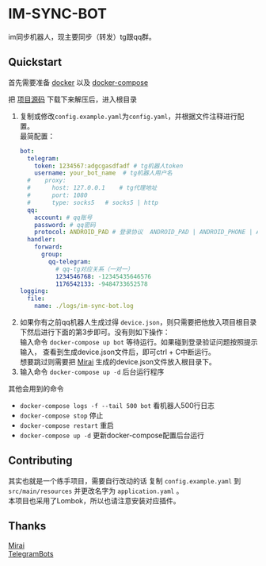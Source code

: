 # IM-SYNC-BOT

im同步机器人，现主要同步（转发）tg跟qq群。

## Quickstart

首先需要准备 [docker](https://docs.docker.com/get-docker/) 以及 [docker-compose](https://docs.docker.com/compose/install/)

把 [项目源码](https://github.com/KurenaiRyu/im-sync-bot/releases) 下载下来解压后，进入根目录

1. 复制或修改`config.example.yaml`为`config.yaml`，并根据文件注释进行配置。  
   最简配置：
    ```yaml
    bot:
      telegram:
        token: 1234567:adgcgasdfadf # tg机器人token
        username: your_bot_name  # tg机器人用户名
      #    proxy:
      #      host: 127.0.0.1    # tg代理地址
      #      port: 1080
      #      type: socks5   # socks5 | http
      qq:
        account: # qq账号
        password: # qq密码
        protocol: ANDROID_PAD # 登录协议  ANDROID_PAD | ANDROID_PHONE | ANDROID_WATCH
      handler:
        forward:
          group:
            qq-telegram: 
              # qq-tg对应关系（一对一）
              1234546768: -12345435646576
              1176542133: -9484733652578
    logging:
      file:
        name: ./logs/im-sync-bot.log
    ```
2. 如果你有之前qq机器人生成过得 `device.json`，则只需要把他放入项目根目录下然后进行下面的第3步即可。没有则如下操作：  
   输入命令 `docker-compose up bot` 等待运行。如果碰到登录验证问题按照提示输入， 查看到生成device.json文件后，即可ctrl + C中断运行。  
   想要跳过则需要把 [Mirai](https://github.com/mamoe/mirai) 生成的device.json文件放入根目录下。
3. 输入命令 `docker-compose up -d` 后台运行程序

其他会用到的命令

- `docker-compose logs -f --tail 500 bot` 看机器人500行日志
- `docker-compose stop` 停止
- `docker-compose restart` 重启
- `docker-compose up -d` 更新docker-compose配置后台运行

## Contributing

其实也就是一个练手项目，需要自行改动的话 复制 `config.example.yaml` 到 `src/main/resources` 并更改名字为 `application.yaml` 。  
本项目也采用了Lombok，所以也请注意安装对应插件。

## Thanks

[Mirai](https://github.com/mamoe/mirai)  
[TelegramBots](https://github.com/rubenlagus/TelegramBots)  